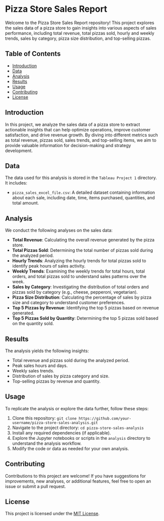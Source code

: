 # Pizza Store Sales Report

Welcome to the Pizza Store Sales Report repository! This project explores the sales data of a pizza store to gain insights into various aspects of sales performance, including total revenue, total pizzas sold, hourly and weekly trends, sales by category, pizza size distribution, and top-selling pizzas.

## Table of Contents

- [Introduction](#introduction)
- [Data](#data)
- [Analysis](#analysis)
- [Results](#results)
- [Usage](#usage)
- [Contributing](#contributing)
- [License](#license)

## Introduction

In this project, we analyze the sales data of a pizza store to extract actionable insights that can help optimize operations, improve customer satisfaction, and drive revenue growth. By diving into different metrics such as total revenue, pizzas sold, sales trends, and top-selling items, we aim to provide valuable information for decision-making and strategy development.

## Data

The data used for this analysis is stored in the `Tableau Project 1` directory. It includes:

- `pizza_sales_excel_file.csv`: A detailed dataset containing information about each sale, including date, time, items purchased, quantities, and total amount.

## Analysis

We conduct the following analyses on the sales data:

- **Total Revenue**: Calculating the overall revenue generated by the pizza store.
- **Total Pizzas Sold**: Determining the total number of pizzas sold during the analyzed period.
- **Hourly Trends**: Analyzing the hourly trends for total pizzas sold to identify peak hours of sales activity.
- **Weekly Trends**: Examining the weekly trends for total hours, total orders, and total pizzas sold to understand sales patterns over the week.
- **Sales by Category**: Investigating the distribution of total orders and pizzas sold by category (e.g., cheese, pepperoni, vegetarian).
- **Pizza Size Distribution**: Calculating the percentage of sales by pizza size and category to understand customer preferences.
- **Top 5 Pizzas by Revenue**: Identifying the top 5 pizzas based on revenue generated.
- **Top 5 Pizzas Sold by Quantity**: Determining the top 5 pizzas sold based on the quantity sold.

## Results

The analysis yields the following insights:

- Total revenue and pizzas sold during the analyzed period.
- Peak sales hours and days.
- Weekly sales trends.
- Distribution of sales by pizza category and size.
- Top-selling pizzas by revenue and quantity.

## Usage

To replicate the analysis or explore the data further, follow these steps:

1. Clone this repository: `git clone https://github.com/your-username/pizza-store-sales-analysis.git`
2. Navigate to the project directory: `cd pizza-store-sales-analysis`
3. Install any required dependencies (if applicable).
4. Explore the Jupyter notebooks or scripts in the `analysis` directory to understand the analysis workflow.
5. Modify the code or data as needed for your own analysis.

## Contributing

Contributions to this project are welcome! If you have suggestions for improvements, new analyses, or additional features, feel free to open an issue or submit a pull request.

## License

This project is licensed under the [MIT License](LICENSE).
